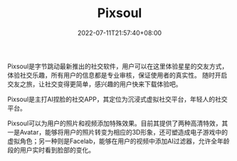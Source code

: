 ﻿---
weight: 
title: "Pixsoul"
description: "Pixsoul是字节跳动最新推出的社交软件，用户可以在这里体验星星的交友方式，体验社交乐趣，所有用户的信息都是专业审核，保证使用者的真实性。 随时开启交友之旅，让社交变得更简单，感兴趣的用户快来下载体验吧。"
date: 2022-07-11T21:57:40+08:00
lastmod: 2022-07-11T16:45:40+08:00
draft: false
authors: ["june"]
featuredImage: "380.jpg"
link: "https://www.soulapp.cn/"
tags: ["Pixsoul","虚拟形象"]
categories: ["navigation"]
navigation: ["虚拟形象"]
lightgallery: true
toc: true
pinned: false
recommend: false
recommend1: false
---
Pixsoul是字节跳动最新推出的社交软件，用户可以在这里体验星星的交友方式，体验社交乐趣，所有用户的信息都是专业审核，保证使用者的真实性。 随时开启交友之旅，让社交变得更简单，感兴趣的用户快来下载体验吧。

Pixsoul是主打AI捏脸的社交APP，其定位为沉浸式虚拟社交平台，年轻人的社交平台。

Pixsoul可以为用户的照片和视频添加特殊效果。目前其提供了两种高清特效，其一是Avatar，能够将用户的照片转变为相应的3D形象，还可塑造成电子游戏中的虚拟角色；另一种则是Facelab，能够在用户的视频中添加AI过滤器，允许全年龄段的用户实时看到脸部的变化。